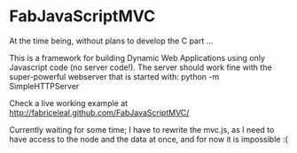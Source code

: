 # FabJavaScriptMVC

At the time being, without plans to develop the C part ... 

This is a framework for building Dynamic Web Applications using only Javascript code
(no server code!). The server should work fine with the super-powerful webserver
that is started with: python -m SimpleHTTPServer

Check a live working example at http://fabriceleal.github.com/FabJavaScriptMVC/

Currently waiting for some time; I have to rewrite the mvc.js, as I need to have
access to the node and the data at once, and for now it is impossible :(

